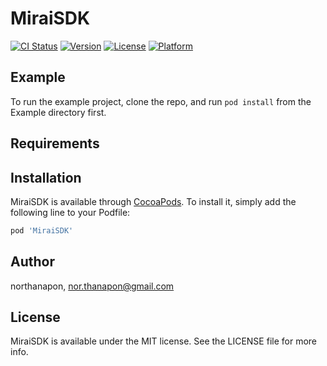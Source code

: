 # MiraiSDK

[![CI Status](https://img.shields.io/travis/northanapon/MiraiSDK.svg?style=flat)](https://travis-ci.org/northanapon/MiraiSDK)
[![Version](https://img.shields.io/cocoapods/v/MiraiSDK.svg?style=flat)](https://cocoapods.org/pods/MiraiSDK)
[![License](https://img.shields.io/cocoapods/l/MiraiSDK.svg?style=flat)](https://cocoapods.org/pods/MiraiSDK)
[![Platform](https://img.shields.io/cocoapods/p/MiraiSDK.svg?style=flat)](https://cocoapods.org/pods/MiraiSDK)

## Example

To run the example project, clone the repo, and run `pod install` from the Example directory first.

## Requirements

## Installation

MiraiSDK is available through [CocoaPods](https://cocoapods.org). To install
it, simply add the following line to your Podfile:

```ruby
pod 'MiraiSDK'
```

## Author

northanapon, nor.thanapon@gmail.com

## License

MiraiSDK is available under the MIT license. See the LICENSE file for more info.
